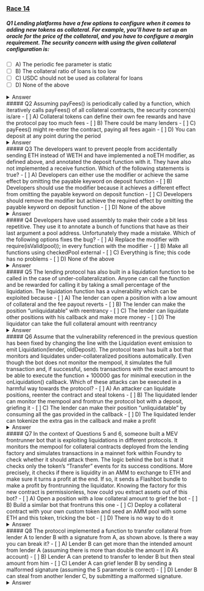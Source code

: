 ### [Race 14](https://ventral.digital/posts/2023/1/30/race-14-of-the-secureum-bootcamp-epoch-infinity)
##### Q1 Lending platforms have a few options to configure when it comes to adding new tokens as collateral. For example, you’ll have to set up an oracle for the price of the collateral, and you have to configure a margin requirement. The security concern with using the given collateral configuration is:
- [ ] A) The periodic fee parameter is static 
- [ ] B) The collateral ratio of loans is too low 
- [ ] C) USDC should not be used as collateral for loans 
- [ ] D) None of the above
<details>
<summary>Answer</summary>
B
<p>
It's unknown whether the _periodicFee_ paramter is static or not from the given code, but either way it wouldn't be a security issue.<br>
While it might seem okay to keep collateralisation of a stable coin at 100% it has a problem: The user can borrow at a price determined by an oracle without slippage. A smart arbitrageur would, after every trade on every other AMM, go in and trade until the price of the AMM is the same as the price reported by the oracle used by this lending platform. It would even be possible to sandwich oracle updates for profit. It's also risky to maintain collateralisation of positions.<br>
There's no general reason to not use USDC as collateral.
</p>
</details> 
##### Q2 Assuming payFees() is periodically called by a function, which iteratively calls payFees() of all collateral contracts, the security concern(s) is/are
- [ ] A) Collateral tokens can define their own fee rewards and have the protocol pay too much fees 
- [ ] B) There could be many lenders 
- [ ] C) payFees() might re-enter the contract, paying all fees again 
- [ ] D) You can deposit at any point during the period
<details>
<summary>Answer</summary>
B,D
<p>
The collateral contracts are deployed via the lending platform which is assumed to be correctly implemented. Under this assumption it wouldn't be possible for one of them to be malicious in terms of reward distribution.<br>
There could be so many lenders to iterate that the gas necessary for the function to complete is too large preventing the function to be called, effectively causing a Denial of Service.<br>
The token in question is USDC, an ERC20 token that does not have hooks allowing a receiver to reenter the function. A good recommendation would be the use of safeTransferFrom(), but it's not necessarily required.<br>
Nothing prevents someone to game the reward system by sandwiching the payFees() call with a large deposit() and withdrawal(). The current reward system does not incentivice that depositors keep their money in the system for a long time.
</p>
</details> 
##### Q3 The developers want to prevent people from accidentally sending ETH instead of WETH and have implemented a noETH modifier, as defined above, and annotated the deposit function with it. They have also not implemented a receive function. Which of the following statements is true?
- [ ] A) Developers can either use the modifier or achieve the same effect by omitting the payable keyword on deposit function 
- [ ] B) Developers should use the modifier because it achieves a different effect from omitting the payable keyword on deposit function 
- [ ] C) Developers should remove the modifier but achieve the required effect by omitting the payable keyword on deposit function 
- [ ] D) None of the above
<details>
<summary>Answer</summary>
C
<p>
Omitting the payable keyword does not have the same effect. The modifier checks the contract's current balance while the payable keyword checks the actual ether that was sent with the message (_msg.value_).<br>
The developers should NOT use the modifier because of this difference since it will lead to Denial of Service once the contract's balance becomes non-zero (it's possible forcefully injecting ether into a contract, eg. via _SELFDESTRUCT_).
</p>
</details> 
##### Q4 Developers have used assembly to make their code a bit less repetitive. They use it to annotate a bunch of functions that have as their last argument a pool address. Unfortunately they made a mistake. Which of the following options fixes the bug?
- [ ] A) Replace the modifier with require(isValid(pool)); in every function with the modifier 
- [ ] B) Make all functions using checkedPool external 
- [ ] C) Everything is fine; this code has no problems 
- [ ] D) None of the above
<details>
<summary>Answer</summary>
A
<p>
Dropping the modifier in favor of a single _require()_ fixes the issue and even improves code readability to what was attempted here with assembly. If the developers insist on the use of modifiers they should pass the pool value directly as an argument to it instead: _checkedPool(pool)_.<br>
Making all of the function external (therefore preventing them to be called internally) would certainly increase the likelyhood that the assembly snippet will pick up the correct value. But there's still no guarantee that the last 32 bytes of the calldata are always the pool argument. A caller can send more data than defined in the function's signature and the ABI decoding would work just fine while ignoring the extra data. But the modifier would load the extra data instead of the pool value. This would potentially allow to bypass the pool validation and allow for exploitation.<br>
As mentioned, the code snippet is certainly not fine. It attempts loading the pool parameter from the calldata and assumes that it would always be located in the last 32 bytes - there's no guarantee for that being the case.
</p>
</details> 
##### Q5 The lending protocol has also built in a liquidation function to be called in the case of under-collateralization. Anyone can call the function and be rewarded for calling it by taking a small percentage of the liquidation. The liquidation function has a vulnerability which can be exploited because
- [ ] A) The lender can open a position with a low amount of collateral and the fee payout reverts 
- [ ] B) The lender can make the position “unliquidatable” with reentrancy 
- [ ] C) The lender can liquidate other positions with his callback and make more money 
- [ ] D) The liquidator can take the full collateral amount with reentrancy
<details>
<summary>Answer</summary>
B
<p>
At first the code might look like the checks-effects-interactions pattern is followed (ie. no harmful reentrancy is possible) but there's actually another check happening when the _Liquidation_ event is emitted: If the current _balance_ is suddenly larger than the _oldDeposit_. Since the lender is _call_ed before this check happens, they could reenter via the _deposit()_ function and increase the _balance_ causing the liquidation to fail (ie. potentially making the position “unliquidatable”).<br>
Aside from answer B, the other options are mostly nonsensical decoys.
</p>
</details> 
##### Q6 Assume that the vulnerability referenced in the previous question has been fixed by changing the line with the Liquidation event emission to emit Liquidation(lender, oldDeposit). The protocol team has built a bot that monitors and liquidates under-collateralized positions automatically. Even though the bot does not monitor the mempool, it simulates the full transaction and, if successful, sends transactions with the exact amount to be able to execute the function + 100000 gas for minimal execution in the onLiquidation() callback. Which of these attacks can be executed in a harmful way towards the protocol?
- [ ] A) An attacker can liquidate positions, reenter the contract and steal tokens 
- [ ] B) The liquidated lender can monitor the mempool and frontrun the protocol bot with a deposit, griefing it 
- [ ] C) The lender can make their position “unliquidatable” by consuming all the gas provided in the callback 
- [ ] D) The liquidated lender can tokenize the extra gas in the callback and make a profit
<details>
<summary>Answer</summary>
B
<p>
First option is nonsensical.<br>
Although the revert via reentrancy in the _deposit()_ function has been fixed, it's still possible that the bot is simply frontrun by a lender who increases their collateral via _deposit()_ just in time to make the bot's liquidation attempt fail.<br>
A liquidated lender could, when called, only use up all of the gas it was given via the _CALL_, which is 63/64 of the total gas. With a sufficiently high gas limit it is still possible to liquidate the lender.<br>
Gas tokenization is no longer viable since EIP-3529 has reduced refunds.
</p>
</details> 
##### Q7 In the context of Questions 5 and 6, someone built a MEV frontrunner bot that is exploiting liquidations in different protocols. It monitors the mempool for collateral contracts deployed from the lending factory and simulates transactions in a mainnet fork within Foundry to check whether it should attack them. The logic behind the bot is that it checks only the token’s “Transfer” events for its success conditions. More precisely, it checks if there is liquidity in an AMM to exchange to ETH and make sure it turns a profit at the end. If so, it sends a Flashbot bundle to make a profit by frontrunning the liquidator. Knowing the factory for this new contract is permissionless, how could you extract assets out of this bot?
- [ ] A) Open a position with a low collateral amount to grief the bot 
- [ ] B) Build a similar bot that frontruns this one 
- [ ] C) Deploy a collateral contract with your own custom token and seed an AMM pool with some ETH and this token, tricking the bot 
- [ ] D) There is no way to do it
<details>
<summary>Answer</summary>
C
<p>
Griefing the bot would not extract assets from it.<br>
Option C actually happened on mainnet and was labelled ["Salmonella Attack"](https://github.com/Defi-Cartel/salmonella)<br>
Since it's using Flashbot Bundles, frontrunning it should not be possible since the transaction would be private.
</p>
</details> 
##### Q8 The protocol implemented a function to transfer collateral from lender A to lender B with a signature from A, as shown above. Is there a way you can break it?
- [ ] A) Lender B can get more than the intended amount from lender A (assuming there is more than double the amount in A’s account) 
- [ ] B) Lender A can pretend to transfer to lender B but then steal amount from him 
- [ ] C) Lender A can grief lender B by sending a malformed signature (assuming the S parameter is correct) 
- [ ] D) Lender B can steal from another lender C, by submitting a malformed signature.
<details>
<summary>Answer</summary>
A
<p>
There's nothing preventing the same signature to be re-used over and over again. So as long as the _signer_ has a balance higher than the signed _amount_, the _receiver_ can transfer their collateral.<br>
Even if the code would keep track of the signatures that were already used once, the code would still be exploitable via signature malleability. A correct way to fix it would be to track a nonce for each _signer_.<br>
A malformed signature would cause _ecrecover_ to return a zero-address, but is prevented since the return value must be equal to the _signer_ who may not be the zero-address.
</p>
</details> 